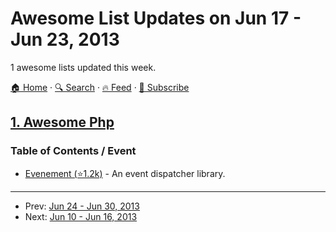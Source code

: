 # Awesome List Updates on Jun 17 - Jun 23, 2013

1 awesome lists updated this week.

[🏠 Home](/README.md) · [🔍 Search](https://test.trackawesomelist.com/search/) · [🔥 Feed](https://test.trackawesomelist.com/week/rss.xml) · [📮 Subscribe](https://trackawesomelist.us17.list-manage.com/subscribe?u=d2f0117aa829c83a63ec63c2f&id=36a103854c)



## [1. Awesome Php](/content/ziadoz/awesome-php/week/README.md)

### Table of Contents / Event

*   [Evenement (⭐1.2k)](https://github.com/igorw/evenement) - An event dispatcher library.

---

- Prev: [Jun 24 - Jun 30, 2013](/content/2013/25/README.md)
- Next: [Jun 10 - Jun 16, 2013](/content/2013/23/README.md)